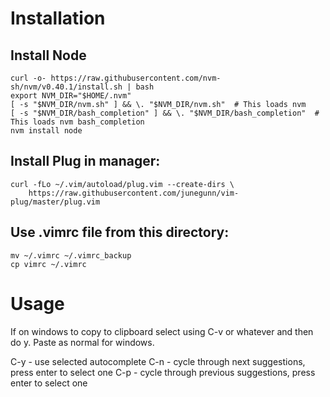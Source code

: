 # Installation
## Install Node
```
curl -o- https://raw.githubusercontent.com/nvm-sh/nvm/v0.40.1/install.sh | bash
export NVM_DIR="$HOME/.nvm"
[ -s "$NVM_DIR/nvm.sh" ] && \. "$NVM_DIR/nvm.sh"  # This loads nvm
[ -s "$NVM_DIR/bash_completion" ] && \. "$NVM_DIR/bash_completion"  # This loads nvm bash_completion
nvm install node
```
## Install Plug in manager:
```
curl -fLo ~/.vim/autoload/plug.vim --create-dirs \
    https://raw.githubusercontent.com/junegunn/vim-plug/master/plug.vim
```

## Use .vimrc file from this directory:
```
mv ~/.vimrc ~/.vimrc_backup
cp vimrc ~/.vimrc
```

# Usage

If on windows to copy to clipboard select using C-v or whatever and then do y. Paste as normal for windows.

C-y  - use selected autocomplete
C-n  - cycle through next suggestions, press enter to select one
C-p  - cycle through previous suggestions, press enter to select one





